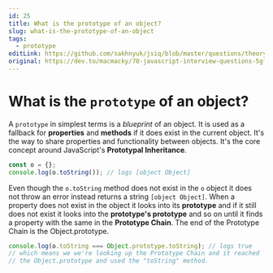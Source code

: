 ```yaml
---
id: 25
title: What is the prototype of an object?
slug: what-is-the-prototype-of-an-object
tags:
  - prototype
editLink: https://github.com/sakhnyuk/jsiq/blob/master/questions/theory/javascript/25.md
original: https://dev.to/macmacky/70-javascript-interview-questions-5gfi
---
```


# What is the `prototype` of an object?

A `prototype` in simplest terms is a _blueprint_ of an object. It is used as a fallback for **properties** and **methods** if it does exist in the current object. It's the way to share properties and functionality between objects. It's the core concept around JavaScript's **Prototypal Inheritance**.

```javascript
const o = {};
console.log(o.toString()); // logs [object Object]
```

Even though the `o.toString` method does not exist in the `o` object it does not throw an error instead returns a string `[object Object]`. When a property does not exist in the object it looks into its **prototype** and if it still does not exist it looks into the **prototype's prototype** and so on until it finds a property with the same in the **Prototype Chain**. The end of the Prototype Chain is the Object.prototype.

```javascript
console.log(o.toString === Object.prototype.toString); // logs true
// which means we we're looking up the Prototype Chain and it reached
// the Object.prototype and used the "toString" method.
```
